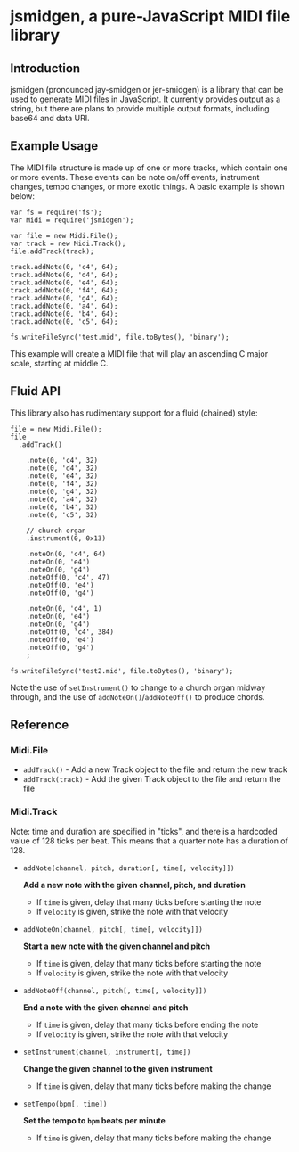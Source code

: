 # jsmidgen, a pure-JavaScript MIDI file library

## Introduction

jsmidgen (pronounced jay-smidgen or jer-smidgen) is a library that can be used
to generate MIDI files in JavaScript. It currently provides output as a string,
but there are plans to provide multiple output formats, including base64 and
data URI.

## Example Usage

The MIDI file structure is made up of one or more tracks, which contain one or
more events. These events can be note on/off events, instrument changes, tempo
changes, or more exotic things. A basic example is shown below:

    var fs = require('fs');
    var Midi = require('jsmidgen');
    
    var file = new Midi.File();
    var track = new Midi.Track();
    file.addTrack(track);
    
    track.addNote(0, 'c4', 64);
    track.addNote(0, 'd4', 64);
    track.addNote(0, 'e4', 64);
    track.addNote(0, 'f4', 64);
    track.addNote(0, 'g4', 64);
    track.addNote(0, 'a4', 64);
    track.addNote(0, 'b4', 64);
    track.addNote(0, 'c5', 64);

    fs.writeFileSync('test.mid', file.toBytes(), 'binary');

This example will create a MIDI file that will play an ascending C major scale,
starting at middle C.

## Fluid API

This library also has rudimentary support for a fluid (chained) style:

    file = new Midi.File();
    file
      .addTrack()
    
        .note(0, 'c4', 32)
        .note(0, 'd4', 32)
        .note(0, 'e4', 32)
        .note(0, 'f4', 32)
        .note(0, 'g4', 32)
        .note(0, 'a4', 32)
        .note(0, 'b4', 32)
        .note(0, 'c5', 32)
    
        // church organ
        .instrument(0, 0x13)
    
        .noteOn(0, 'c4', 64)
        .noteOn(0, 'e4')
        .noteOn(0, 'g4')
        .noteOff(0, 'c4', 47)
        .noteOff(0, 'e4')
        .noteOff(0, 'g4')
    
        .noteOn(0, 'c4', 1)
        .noteOn(0, 'e4')
        .noteOn(0, 'g4')
        .noteOff(0, 'c4', 384)
        .noteOff(0, 'e4')
        .noteOff(0, 'g4')
        ;
    
    fs.writeFileSync('test2.mid', file.toBytes(), 'binary');

Note the use of `setInstrument()` to change to a church organ midway through,
and the use of `addNoteOn()`/`addNoteOff()` to produce chords.

## Reference

### Midi.File

 - `addTrack()` - Add a new Track object to the file and return the new track
 - `addTrack(track)` - Add the given Track object to the file and return the file

### Midi.Track

Note: time and duration are specified in "ticks", and there is a hardcoded
value of 128 ticks per beat. This means that a quarter note has a duration of
128.

 - `addNote(channel, pitch, duration[, time[, velocity]])`
   
   **Add a new note with the given channel, pitch, and duration**
   - If `time` is given, delay that many ticks before starting the note
   - If `velocity` is given, strike the note with that velocity
 - `addNoteOn(channel, pitch[, time[, velocity]])`
   
   **Start a new note with the given channel and pitch**
   - If `time` is given, delay that many ticks before starting the note
   - If `velocity` is given, strike the note with that velocity
 - `addNoteOff(channel, pitch[, time[, velocity]])`
   
   **End a note with the given channel and pitch**
   - If `time` is given, delay that many ticks before ending the note
   - If `velocity` is given, strike the note with that velocity
 - `setInstrument(channel, instrument[, time])`
   
   **Change the given channel to the given instrument**
   - If `time` is given, delay that many ticks before making the change
 - `setTempo(bpm[, time])`
   
   **Set the tempo to `bpm` beats per minute**
   - If `time` is given, delay that many ticks before making the change
